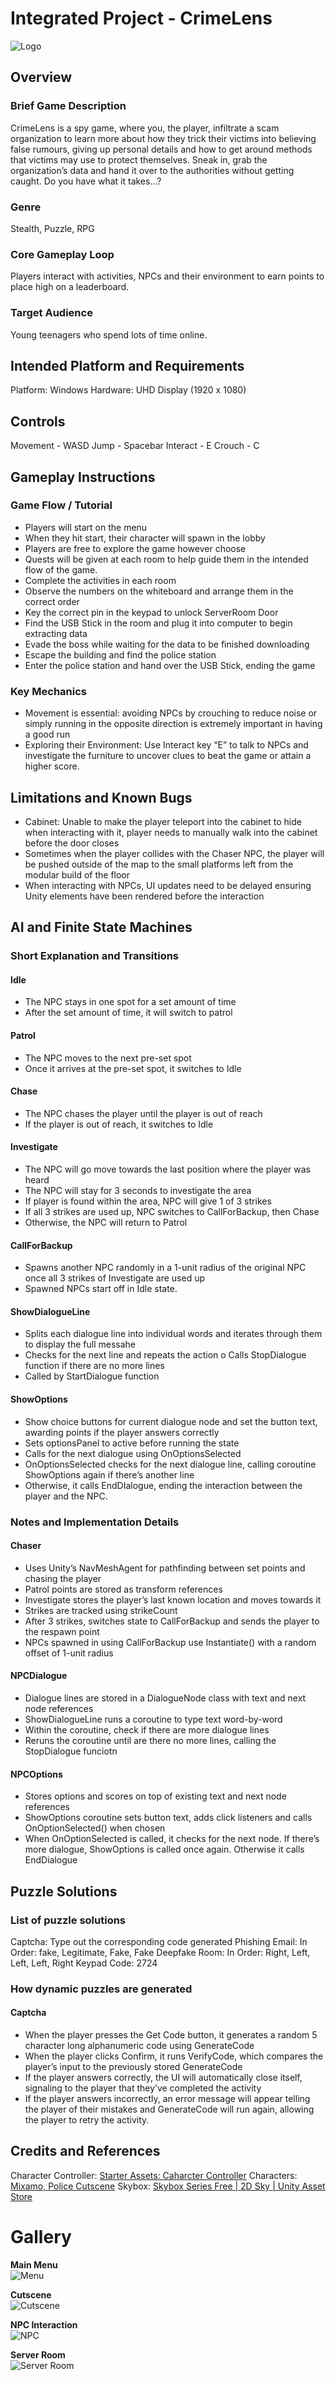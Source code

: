 # Integrated Project - CrimeLens
![Logo](./Assets/ReadMe/logoWver.jpg)

## Overview
### Brief Game Description
CrimeLens is a spy game, where you, the player, infiltrate a scam organization to learn more about how they trick their victims into believing false rumours, giving up personal details and how to get around methods that victims may use to protect themselves. Sneak in, grab the organization’s data and hand it over to the authorities without getting caught. Do you have what it takes…? 

### Genre
Stealth, Puzzle, RPG 

### Core Gameplay Loop
Players interact with activities, NPCs and their environment to earn points to place high on a leaderboard.   

### Target Audience
Young teenagers who spend lots of time online.  

## Intended Platform and Requirements
Platform: Windows 
Hardware: UHD Display (1920 x 1080) 

## Controls
Movement - WASD
Jump - Spacebar
Interact - E
Crouch - C

## Gameplay Instructions
### Game Flow / Tutorial
- Players will start on the menu
- When they hit start, their character will spawn in the lobby
- Players are free to explore the game however choose
- Quests will be given at each room to help guide them in the intended flow of the game.
- Complete the activities in each room
- Observe the numbers on the whiteboard and arrange them in the correct order
- Key the correct pin in the keypad to unlock ServerRoom Door
- Find the USB Stick in the room and plug it into computer to begin extracting data
- Evade the boss while waiting for the data to be finished downloading
- Escape the building and find the police station
- Enter the police station and hand over the USB Stick, ending the game 

### Key Mechanics
- Movement is essential: avoiding NPCs by crouching to reduce noise or simply running in the opposite direction is extremely important in having a good run
- Exploring their Environment: Use Interact key “E” to talk to NPCs and investigate the furniture to uncover clues to beat the game or attain a higher score.

## Limitations and Known Bugs
- Cabinet: Unable to make the player teleport into the cabinet to hide when interacting with it, player needs to manually walk into the cabinet before the door closes
- Sometimes when the player collides with the Chaser NPC, the player will be pushed outside of the map to the small platforms left from the modular build of the floor
- When interacting with NPCs, UI updates need to be delayed ensuring Unity elements have been rendered before the interaction 

## AI and Finite State Machines
### Short Explanation and Transitions
#### Idle
- The NPC stays in one spot for a set amount of time
- After the set amount of time, it will switch to patrol

#### Patrol
- The NPC moves to the next pre-set spot
- Once it arrives at the pre-set spot, it switches to Idle 

#### Chase
- The NPC chases the player until the player is out of reach
- If the player is out of reach, it switches to Idle 

#### Investigate
- The NPC will go move towards the last position where the player was heard
- The NPC will stay for 3 seconds to investigate the area
- If player is found within the area, NPC will give 1 of 3 strikes
- If all 3 strikes are used up, NPC switches to CallForBackup, then Chase
- Otherwise, the NPC will return to Patrol 

#### CallForBackup
- Spawns another NPC randomly in a 1-unit radius of the original NPC once all 3 strikes of Investigate are used up
- Spawned NPCs start off in Idle state.  

#### ShowDialogueLine
- Splits each dialogue line into individual words and iterates through them to display the full messahe
- Checks for the next line and repeats the action o Calls StopDialogue function if there are no more lines
- Called by StartDialogue function 

#### ShowOptions 
- Show choice buttons for current dialogue node and set the button text, awarding points if the player answers correctly
- Sets optionsPanel to active before running the state
- Calls for the next dialogue using OnOptionsSelected
- OnOptionsSelected checks for the next dialogue line, calling coroutine ShowOptions again if there’s another line
- Otherwise, it calls EndDIalogue, ending the interaction between the player and the NPC.  

### Notes and Implementation Details
#### Chaser
- Uses Unity’s NavMeshAgent for pathfinding between set points and chasing the player
- Patrol points are stored as transform references
- Investigate stores the player’s last known location and moves towards it
- Strikes are tracked using strikeCount
- After 3 strikes, switches state to CallForBackup and sends the player to the respawn point
- NPCs spawned in using CallForBackup use Instantiate() with a random offset of 1-unit radius

#### NPCDialogue
- Dialogue lines are stored in a DialogueNode class with text and next node references
- ShowDialogueLine runs a coroutine to type text word-by-word
- Within the coroutine, check if there are more dialogue lines
- Reruns the coroutine until are there no more lines, calling the StopDialogue funciotn 

#### NPCOptions
- Stores options and scores on top of existing text and next node references
- ShowOptions coroutine sets button text, adds click listeners and calls OnOptionSelected() when chosen
- When OnOptionSelected is called, it checks for the next node. If there’s more dialogue, ShowOptions is called once again. Otherwise it calls EndDialogue

## Puzzle Solutions
### List of puzzle solutions
Captcha: Type out the corresponding code generated
Phishing Email: In Order: fake, Legitimate, Fake, Fake
Deepfake Room: In Order: Right, Left, Left, Left, Right
Keypad Code: 2724

### How dynamic puzzles are generated
#### Captcha
- When the player presses the Get Code button, it generates a random 5 character long alphanumeric code using GenerateCode
- When the player clicks Confirm, it runs VerifyCode, which compares the player’s input to the previously stored GenerateCode
- If the player answers correctly, the UI will automatically close itself, signaling to the player that they’ve completed the activity
- If the player answers incorrectly, an error message will appear telling the player of their mistakes and GenerateCode will run again, allowing the player to retry the activity. 

## Credits and References
Character Controller: [Starter Assets: Caharcter Controller](https://assetstore.unity.com/packages/essentials/starter-assets-character-controllers-urp-267961) 
Characters: [Mixamo, Police Cutscene](https://sketchfab.com/3d-models/police-man-sg-73ec215f59e94763b1acde2e78db7969)
Skybox: [Skybox Series Free | 2D Sky | Unity Asset Store](https://assetstore.unity.com/packages/2d/textures-materials/sky/skybox-series-free-103633)

# Gallery 

**Main Menu**  
![Menu](./Assets/ReadMe/menu.png)

**Cutscene**  
![Cutscene](./Assets/ReadMe/cutscene.png)

**NPC Interaction**  
![NPC](./Assets/ReadMe/NPC.png)

**Server Room**  
![Server Room](./Assets/ReadMe/ServerRoom.png)
